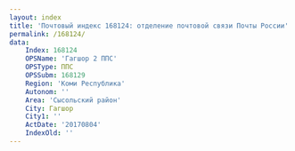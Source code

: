 ```yaml
---
layout: index
title: 'Почтовый индекс 168124: отделение почтовой связи Почты России'
permalink: /168124/
data:
    Index: 168124
    OPSName: 'Гагшор 2 ППС'
    OPSType: ППС
    OPSSubm: 168129
    Region: 'Коми Республика'
    Autonom: ''
    Area: 'Сысольский район'
    City: Гагшор
    City1: ''
    ActDate: '20170804'
    IndexOld: ''
---
```

